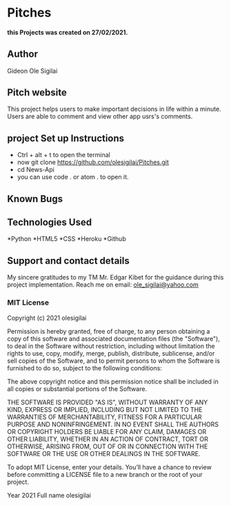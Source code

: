 #   Pitches
#### this Projects was created on 27/02/2021.
## Author
Gideon Ole Sigilai
## Pitch  website
This project helps users to make important decisions in life within a minute. Users are able to comment and view other app usrs's comments.
## project Set up Instructions
* Ctrl + alt + t to open the terminal
* now git clone https://github.com/olesigilai/Pitches.git
* cd News-Api
* you can use code . or atom . to open it.

## Known Bugs

## Technologies Used
*Python
*HTML5
*CSS
*Heroku
*Github
## Support and contact details
My sincere gratitudes to my TM  Mr. Edgar Kibet for the guidance during this project implementation.
Reach me on email: ole_sigilai@yahoo.com
### MIT License

Copyright (c) 2021 olesigilai

Permission is hereby granted, free of charge, to any person obtaining a copy of this software and associated documentation files (the "Software"), to deal in the Software without restriction, including without limitation the rights to use, copy, modify, merge, publish, distribute, sublicense, and/or sell copies of the Software, and to permit persons to whom the Software is furnished to do so, subject to the following conditions:

The above copyright notice and this permission notice shall be included in all copies or substantial portions of the Software.

THE SOFTWARE IS PROVIDED "AS IS", WITHOUT WARRANTY OF ANY KIND, EXPRESS OR IMPLIED, INCLUDING BUT NOT LIMITED TO THE WARRANTIES OF MERCHANTABILITY, FITNESS FOR A PARTICULAR PURPOSE AND NONINFRINGEMENT. IN NO EVENT SHALL THE AUTHORS OR COPYRIGHT HOLDERS BE LIABLE FOR ANY CLAIM, DAMAGES OR OTHER LIABILITY, WHETHER IN AN ACTION OF CONTRACT, TORT OR OTHERWISE, ARISING FROM, OUT OF OR IN CONNECTION WITH THE SOFTWARE OR THE USE OR OTHER DEALINGS IN THE SOFTWARE.

To adopt MIT License, enter your details. You’ll have a chance to review before committing a LICENSE file to a new branch or the root of your project.

Year 
2021
Full name 
olesigilai